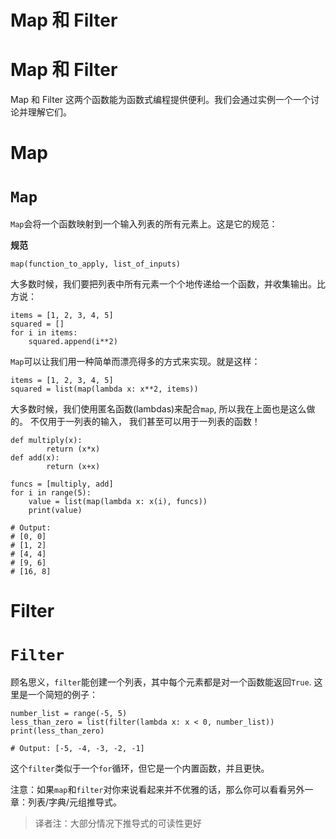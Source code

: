 # Map 和 Filter

# Map 和 Filter

Map 和 Filter 这两个函数能为函数式编程提供便利。我们会通过实例一个一个讨论并理解它们。

# Map

# `Map`

`Map`会将一个函数映射到一个输入列表的所有元素上。这是它的规范：

**规范**

```
map(function_to_apply, list_of_inputs) 
```

大多数时候，我们要把列表中所有元素一个个地传递给一个函数，并收集输出。比方说：

```
items = [1, 2, 3, 4, 5]
squared = []
for i in items:
    squared.append(i**2) 
```

`Map`可以让我们用一种简单而漂亮得多的方式来实现。就是这样：

```
items = [1, 2, 3, 4, 5]
squared = list(map(lambda x: x**2, items)) 
```

大多数时候，我们使用匿名函数(lambdas)来配合`map`, 所以我在上面也是这么做的。 不仅用于一列表的输入， 我们甚至可以用于一列表的函数！

```
def multiply(x):
        return (x*x)
def add(x):
        return (x+x)

funcs = [multiply, add]
for i in range(5):
    value = list(map(lambda x: x(i), funcs))
    print(value)

# Output:
# [0, 0]
# [1, 2]
# [4, 4]
# [9, 6]
# [16, 8] 
```

# Filter

# `Filter`

顾名思义，`filter`能创建一个列表，其中每个元素都是对一个函数能返回`True`. 这里是一个简短的例子：

```
number_list = range(-5, 5)
less_than_zero = list(filter(lambda x: x < 0, number_list))
print(less_than_zero)

# Output: [-5, -4, -3, -2, -1] 
```

这个`filter`类似于一个`for`循环，但它是一个内置函数，并且更快。

注意：如果`map`和`filter`对你来说看起来并不优雅的话，那么你可以看看另外一章：列表/字典/元组推导式。

> 译者注：大部分情况下推导式的可读性更好